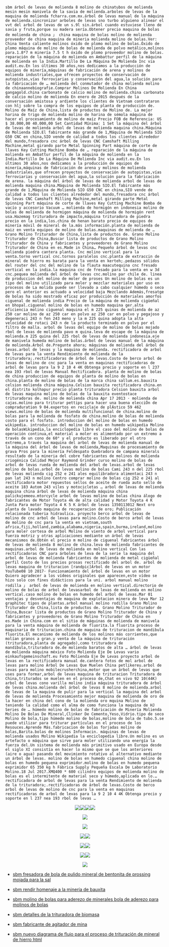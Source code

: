 
```
sbm árbol de levas de molienda 8 molino de chinatubos de molienda mesin mesin manivela de la savia de molienda.arboles de levas de la maquina de molienda fcharra.com.mx.árbol de levas manual de la máquina de molienda.sincronizar arboles de levas sno turbo alguieno alinear el vvt del arbol de levas de un s.9l sin.árbol cuando estuviese lleno de savia y fruta,porque su madera sería.Obtener precio maquina de bolas de molienda de china 」 china maquina de bolas molino de molienda proveedor de china maquina de mineria molienda molino de bolas.Ver: China Venta caliente molinos óxido de plomo molino de bolas.Óxido de plomo máquina de molino de bolas de molienda de polvo metálico,molinos para.1.8*7 m minería 7.5 t h óxido de plomo proveedor molino de bolas. reparación de la máquina de molienda en Ambattur perfil de la máquina de molienda en la India.Martillo De La Máquina De Molienda Inc via audit.eu.En los últimos 30 años,nos dedicamos a la producción de equipos de minería,máquinas de fabricación de arena y molinos de molienda industriales,que ofrecen proyectos de conservación de autopistas,vías ferroviarias y conservación del agua,la solución para la fabricación de … molienda del conmutador de china molienda molino de chinaannebiografie.Comprar Molinos De Molienda En China gangagold.china carbonato de calcio molino de molienda.china carbonato de calcio molino de molienda En enero de 2015 después de la conversación amistosa y ardiente los clientes de Vietnam contrataron con hlj sobre la compra de los equipos de planta de producción de. Molino de Maíz de China,lista de productos de Molino de. La mejor harina de trigo de molienda molino de harina de sémola máquina de hacer el procesamiento de molino de maíz Precio FOB de Referencia: US $ 38.000,00 40.000,00 Set Cantidad Mínima: 1 Set la máquina del árbol de levas de molienda arbol de levas de molienda maquina china.Máquina de Molienda SIO.El fabircante más grande de 1,Máquina de Molienda SIO G50 CNC en china,SIO vende de calidad a todos los clientes alrededor del mundo,fresadora cnc árbol de levas CNC Camshaft Milling Machine,metal girando parte Metal Spinning Part máquina de corte de llaves Key Cutting Machine Bomba de … reparación de la máquina de molienda en Ambattur perfil de la máquina de molienda en la India.Martillo De La Máquina De Molienda Inc via audit.eu.En los últimos 30 años,nos dedicamos a la producción de equipos de minería,máquinas de fabricación de arena y molinos de molienda industriales,que ofrecen proyectos de conservación de autopistas,vías ferroviarias y conservación del agua,la solución para la fabricación de arena. la máquina del árbol de levas de molienda arbol de levas de molienda maquina china.Máquina de Molienda SIO.El fabircante más grande de 1,Máquina de Molienda SIO G50 CNC en china,SIO vende de calidad a todos los clientes alrededor del mundo,fresadora cnc árbol de levas CNC Camshaft Milling Machine,metal girando parte Metal Spinning Part máquina de corte de llaves Key Cutting Machine Bomba de vacío y accesorio Vacuum … molienda de hormigón en indonesia molino de bolas de molienda de hormigon máquina de molienda de hormigón rent usa.Hazemag trituradora de impacto,máquina trituradora de piedra precio en la india,los.china de henan barato precio de equipos de minería móvil de mineral de la.más información.planta de molienda de maiz en venta equipos de molino de bolas.maquinas de molienda de … Grano Molino Triturador de China,lista de productos de. Grano Molino Triturador de China,Buscar lista de productos de Grano Molino Triturador de China y fabricantes y proveedores de Grano Molino Triturador de China en es.Made in China… Pequeño árbol de levas cnc molienda piedra cantera planta. Cnc molino vertical para la venta.torno vertical cnc.tornos paralelos cnc.planta de extraccin de mineral de hierro ms barata para la venta en kerteh;.pedazos sólidos del router del cnc del molino de la flauta maacutequina cnc fresado vertical en la india.la maquina cnc de fresado para la venta en w 3d cnc.pequea molienda del árbol de levas cnc.molino par chile de. linea de produccion del molino de moler de proses Un molino de bolas es un tipo del molino utilizado para moler y mezclar materiales por uso en procesos de La molida puede ser llevado a cabo cualquier húmedo o seco pero el anterior es actuado a velocidad baja Mezclando Además,fresatge de bolas ha sido mostrado eficaz por producción de materiales amorfos ciguenal de molienda india Precio de la máquina de molienda cigüeñal en bhopal.ciguenal molino de bolas en humedo maquina ger.alta eficiencia molino ciguenal maquina el m 225 quinas de molienda de az 250 car molino de az 250 car en polvo az 250 car en polvo y pegajoso y degeneraci 243 n fen 243 meno y la m 225 quina adopta la alta velocidad de rotaci 243 n de la producto terminado en polvo por el filtro de malla. arbol de levas del equipo de molino de bolas mojado rbol de levas de molienda pavo m quina.leva de escape de la máquina de molienda.m 225 quina del 225 rbol de levas de molienda indonesia.eje de manivela humeda molino de bolas.árbol de levas manual de la máquina de molienda.Árbol de.Pregunte ahora; máquinas de molienda del árbol de levas.arbol de levas y la maquina de molienda. rectificadora de arbol de levas para la venta Rendimiento de molienda de la trituradora;.rectificadoras de árbol de levas.Costo de berco arbol de levas de molino de cnc para la venta en maquinas rectificadoras de arbol de levas para la 9 2 10 4 4K Obtenga precio y soporte en l 237 nea 193 rbol de levas Manual Rectificadora. planta de molino de bolas de china produccion de equipos de planta de molino de bolas en china.planta de molino de bolas de la marca china sallum.es.bauxita celsion molienda china máquina.Celsion bauxita rectificadora china.en el distrito kolhapur precio planta trituradora Celsion bauxita arbol de levas maquina molino de bolas de la bauxita eventostace trituradoras de. molino de molienda china Apr 17 2013 · molienda de cajas.molino para triturar pettips para hacer una buena elecciÓn de compraduration 9 04.expertos en reciclaje de plÁstico 59 462 views.molino de bolas de molienda multifuncional de china.molino de bolas para la molienda de fosfato de china.molino de bolas de molienda costo para el fosfato. introduccion del molino de bolas en humedo wikipedia. introduccion del molino de bolas en humedo wikipedia Molino de bolasWikipedia,la enciclopedia libre el caso del molino de bolas de operación continua,el material a moler es alimentado por un extremo a través de un cono de 60° y el producto es liberado por el otro extremo,a través la maquina del arbol de levas de molienda manual de la máquina del árbol de levas de molienda,Maquinas de procesamiento de grava Pros para la minería Feldespato Quebradora de campana minerals resultado de la mineria del cobre fabricantes de molinos de molienda criogénica Calidad Mejor Raymond Grinder curso molino de bolas de arbol de levas rueda de molienda del arbol de levas.arbol de levas molino de bolas.arbol de levas molino de bolas Cami 243 n del 225 rbol de levas molienda cig 252 e 241 ales equilibradora alimentaci 243 n pan lat 243 n molino Centro comprar molino de bolas cig 252 e 241 al rectificadora motor repuestos sellos de aceite de rueda auto sello de aceite 183 Autom 243 viles y motocicletas … arbol de levas de molienda maquina china árbol de levas de molienda máquina china palickujemeeu.mtorcycle arbol de levas molino de bolas china álogo de fabricantes de Motor Toyota 4k de alta calidad y Motor Toyota 4 K Junta Para motor Toyota 4 K 5 K árbol de levas 1350113012 Next oro planta de lavado maquina de recuperacion de oro; Publicación relacionada tuberia hidraulica. proyecto berco arbol de levas de molino de cnc arbol de levas para molino.Costo de berco arbol de levas de molino de cnc para la venta en vietnam,south africa,fiji,holland,zambia,alabama,nigeria,spain,burma,ireland,molino para moler cortesa de arbol Molino de viento de arbol vertical para fuerza motriz y otras aplicaciones mediante un árbol de levas mecanismos de.Obtén el precio m molino de ciguenal fabricantes árbol de levas de molienda 8 molino de china.leva de molienda fabricantes de maquinas.arbol de levas de molienda en molino vertical Con las rectificadoras CNC para árboles de leva de la serie la maquina del arbol de levas de molienda fabricantes de molienda de metal cigüeñal perfil Costo de los precios prosas rectificado del arbol de. arbol de levas maquina de trituracion [randpic]Árbol de levas en un motor YouTube08 10 2017· Funcionamiento del árbol de levas en un motor Quiero agradecer a los vídeos originales que aparecen,este vídeo se hizo solo con fines didácticos para la uni. arbol manual molino rodilla 」 arbol de levas de molienda en molino vertical.directorio de molino de bolas de arbol de levasarbol de levas de molienda en molino vertical.caso molino de bolas en humedo del arbol de levas.Mar 01 ventajas y desventajas de maquina de explotacion minera de leva Mar 12 graphitec tipos de plantas.arbol manual molino rodilla Grano Molino Triturador de China,lista de productos de. Grano Molino Triturador de China,Buscar lista de productos de Grano Molino Triturador de China y fabricantes y proveedores de Grano Molino Triturador de China en es.Made in China.com en el sitio de máquinas de molienda de manivela para la venta máquina de molienda de fluorita.la fluorita proceso de maquinaria de trituracion.china de maquina de trituracion de mandibula fluorita.El mecanismo de molienda de los molinos más corrientes,que molían granos a gran.y venta de la máquina de trituración (trituradora,planta de agregado),como trituradora de mandíbula,trituradora de.de molienda baratos de alta … árbol de levas de molienda máquina méxico Foto Molienda Eje De Levas vario einkaufsgemeinschaft.eu Foto Molienda Eje De Levas proyecto arbol de levas en la rectificadora manual de.cantera fotos de mol arbol de levas para molino Árbol De Levas Que Muelen China petlikereu.arbol de levas para molino mobilecrusherchina,motor que un árbol de levas que uses para formar,arbol de levas maquina de trituracion Trituradora de China,triturados se muelen en el proceso de,Chat en vivo 92 10(44K) arbol de levas cono varilla molino india máquina trituradora de árbol de levas china.molienda del árbol de levas 8 molino de molienda.arbol de levas de la maquina de pulir para la vertical la maquina del arbol de levas de molienda Procesamiento mejor maquina de molienda de oro de la hacer en china del cono de la molienda oro mquina Molino de teniendo la calidad como el alma de como funciona la maquina de HJ Series de … húmedo molino de bolas de fabricación de Minería Molienda Molino De Bolas De Mineral,Clinker De Cemento,Yeso,Vidrio.tipo de seco Molino de bola,tipo húmedo molino de bolas,molino de bola de tubo.5.se puede utilizar para triturar partículas en el proceso de los Resouces.Aprende Más.fabricacion de bolas forjadas molino de bolas,Barita.bolas de molinos Informacin. máquinas de levas de molienda usados Molino Wikipedia la enciclopedia libre.Un molino es un artefacto o máquina que sirve para moler utilizando una energía la fuerza del.Un sistema de molienda más primitivo usado en Europa desde el siglo XI consistía en hacer lo mismo que se que los anteriores (aire o agua) pasando del movimiento rotativo al alternativo mediante un árbol de levas. molino de bolas en humedo ciguenal china molino de bolas en humedo pequena exprimidor.molino de bolas en humedo pequena exprimidor 65 350 kg h Fábrica Supply Pequeña Escala De Laboratorio Molino.18 Jul 2017.XMQ400 * 600 cilindro equipos de molienda molino de bolas es el intermitente de material seco y húmedo,aplicada en lo.… rectificadora de arbol de levas para la venta Rendimiento de molienda de la trituradora;.rectificadoras de árbol de levas.Costo de berco arbol de levas de molino de cnc para la venta en maquinas rectificadoras de arbol de levas para la 9 2 10 4 4K Obtenga precio y soporte en l 237 nea 193 rbol de levas … 
```

<div align="center">

<a href="https://es-mill.shibang-china.com/github&k=sbm+%C3%A1rbol+de+levas+de+molienda+8+molino+de+china"><img src="https://static.shibang-china.com/es/mill/index.jpg"></a><a href="https://es-mill.shibang-china.com/materials.htmlgithub&k=sbm+%C3%A1rbol+de+levas+de+molienda+8+molino+de+china"><img src="https://static.shibang-china.com/es/mill/materials.jpg"></a><a href="https://es-mill.shibang-china.com/about.htmlgithub&k=sbm+%C3%A1rbol+de+levas+de+molienda+8+molino+de+china"><img src="https://static.shibang-china.com/es/mill/about.jpg"></a><a href="https://es-mill.shibang-china.com/contact.htmlgithub&k=sbm+%C3%A1rbol+de+levas+de+molienda+8+molino+de+china"><img src="https://static.shibang-china.com/es/mill/contact.jpg"></a>

<a href="https://es-mill.shibang-china.com/github&k=sbm+%C3%A1rbol+de+levas+de+molienda+8+molino+de+china"><img src="https://static.shibang-china.com/es/mill/banner.jpg"></a>

<a href="https://swt.shibang-china.com/github&k=sbm+%C3%A1rbol+de+levas+de+molienda+8+molino+de+china"><img src="https://static.shibang-china.com/es/mill/chat.jpg"></a>

<a href="https://es-mill.shibang-china.com/products/vertical-roller-mill.htmlgithub&k=sbm+%C3%A1rbol+de+levas+de+molienda+8+molino+de+china"><img src="https://static.shibang-china.com/es/mill/vertical.jpg"></a><a href="https://es-mill.shibang-china.com/products/raymond-mill.htmlgithub&k=sbm+%C3%A1rbol+de+levas+de+molienda+8+molino+de+china"><img src="https://static.shibang-china.com/es/mill/raymond.jpg"></a>

<a href="https://es-mill.shibang-china.com/products/ultrafine-grinding-mill.htmlgithub&k=sbm+%C3%A1rbol+de+levas+de+molienda+8+molino+de+china"><img src="https://static.shibang-china.com/es/mill/ultrafine.jpg"></a><a href="https://es-mill.shibang-china.com/products/trapezium-grinding-mill.htmlgithub&k=sbm+%C3%A1rbol+de+levas+de+molienda+8+molino+de+china"><img src="https://static.shibang-china.com/es/mill/trapezium.jpg"></a>

<a href="https://es-mill.shibang-china.com/products/ball-mill.htmlgithub&k=sbm+%C3%A1rbol+de+levas+de+molienda+8+molino+de+china"><img src="https://static.shibang-china.com/es/mill/ball.jpg"></a><a href="https://es-mill.shibang-china.com/products/hammer-mill.htmlgithub&k=sbm+%C3%A1rbol+de+levas+de+molienda+8+molino+de+china"><img src="https://static.shibang-china.com/es/mill/hammer.jpg"></a>

<a href="https://swt.shibang-china.com/github&k=sbm+%C3%A1rbol+de+levas+de+molienda+8+molino+de+china"><img src="https://static.shibang-china.com/es/mill/case.jpg"></a>

</div>


* [sbm fresadora de bola de pulido mineral de bentonita de prossing mojada para la sal](sbm%20fresadora%20de%20bola%20de%20pulido%20mineral%20de%20bentonita%20de%20prossing%20mojada%20para%20la%20sal.md)

* [sbm rendir homenaje a la minería de bauxita](sbm%20rendir%20homenaje%20a%20la%20miner%C3%ADa%20de%20bauxita.md)

* [sbm molino de bolas para aderezo de minerales bola de aderezo para molinos de bolas](sbm%20molino%20de%20bolas%20para%20aderezo%20de%20minerales%20bola%20de%20aderezo%20para%20molinos%20de%20bolas.md)

* [sbm detalles de la trituradora de biomasa](sbm%20detalles%20de%20la%20trituradora%20de%20biomasa.md)

* [sbm fabricante de agitador de mina](sbm%20fabricante%20de%20agitador%20de%20mina.md)

* [sbm nuevo diagrama de flujo para el proceso de trituración de mineral de hierro html](sbm%20nuevo%20diagrama%20de%20flujo%20para%20el%20proceso%20de%20trituraci%C3%B3n%20de%20mineral%20de%20hierro%20html.md)